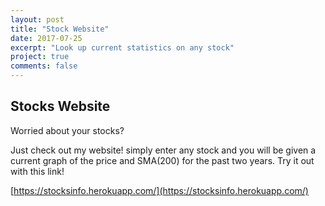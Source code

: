 ```yaml
---
layout: post
title: "Stock Website"
date: 2017-07-25
excerpt: "Look up current statistics on any stock"
project: true
comments: false
---
```


## Stocks Website ##
Worried about your stocks?

Just check out my website! simply enter any stock and you will be given a current graph of the price and SMA(200) for the past two years. Try it out with this link!

[https://stocksinfo.herokuapp.com/](https://stocksinfo.herokuapp.com/)
